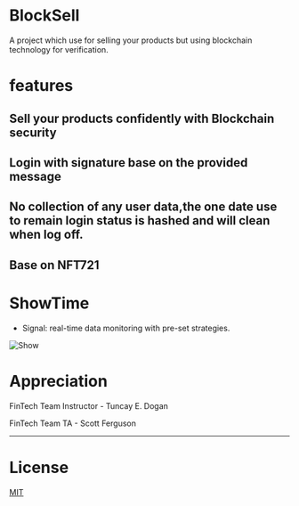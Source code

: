 # BlockSell
A project which use for selling your products but using blockchain technology for verification.

# features
 ## Sell your products confidently with Blockchain security
 ## Login with signature base on the provided message
 ## No collection of any user data,the one date use to remain login status is hashed and will clean when log off.
 ## Base on NFT721
 
# ShowTime

- Signal: real-time data monitoring with pre-set strategies.

![Show](Data/ShowTime.gif)


# Appreciation

FinTech Team Instructor - Tuncay E. Dogan

FinTech Team TA -  Scott Ferguson


---

# License

[MIT](https://choosealicense.com/licenses/mit/)